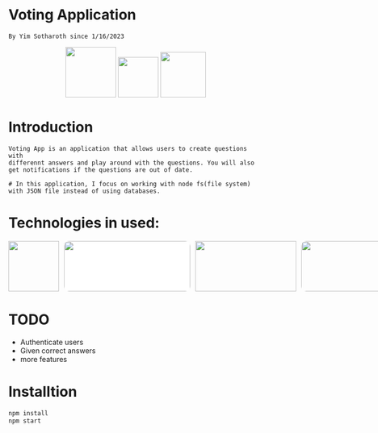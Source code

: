 # Voting Application

    By Yim Sotharoth since 1/16/2023

<p align="center">
<img src="https://img.shields.io/badge/typescript-%23007ACC.svg?style=for-the-badge&logo=typescript&logoColor=white" width="100">
<img src="https://img.shields.io/badge/nextjs-%23118db0.svg?style=for-the-badge&logo=react&logoColor=white" width="80">
<img src="https://img.shields.io/badge/npm--8.3.0-%23303334.svg?style=for-the-badge&logo=npm&logoColor=white" width="90">
</p>

# Introduction

    Voting App is an application that allows users to create questions with
    differennt answers and play around with the questions. You will also
    get notifications if the questions are out of date.

    # In this application, I focus on working with node fs(file system) with JSON file instead of using databases.

# Technologies in used:

<div style="display:flex; align-items:center; gap: 10px;">
 <img src="https://cdn-icons-png.flaticon.com/512/919/919825.png" style="width:100px; height: 100px; object-fit: contain;"/>
 <img src="https://upload.wikimedia.org/wikipedia/commons/6/64/Expressjs.png" style="width:250px; height: 100px; object-fit: contain; border-radius: 10px; background-color: white; display: flex; justify-content: center; align-items: center;"/>
 <img src="https://upload.wikimedia.org/wikipedia/commons/thumb/d/db/Npm-logo.svg/540px-Npm-logo.svg.png" style="width:200px; height: 100px; object-fit: contain;"/>
 <img src="https://www.vectorlogo.zone/logos/socketio/socketio-ar21.png" style="width:200px; height: 100px; object-fit: contain; border-radius: 10px;"/>
 <img src="https://upload.wikimedia.org/wikipedia/commons/thumb/c/c9/JSON_vector_logo.svg/1200px-JSON_vector_logo.svg.png" style="width:100px; height: 100px; object-fit: contain; border-radius: 10px;"/>
</div>

# TODO

- Authenticate users
- Given correct answers
- more features

# Installtion

```cmd
npm install
npm start
```
